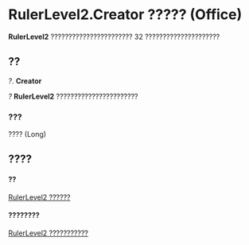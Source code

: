 
# RulerLevel2.Creator ????? (Office)

 **RulerLevel2** ??????????????????????? 32 ?????????????????????


## ??

 _?_. **Creator**

 _?_ **RulerLevel2** ???????????????????????


### ???

???? (Long)


## ????


#### ??


[RulerLevel2 ??????](f1660a26-5990-9524-33f0-a2e3410160f3.md)
#### ????????


[RulerLevel2 ???????????](http://msdn.microsoft.com/library/e70ec0f0-2e89-927d-6eea-27bb4b8f5e6f%28Office.15%29.aspx)